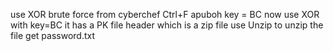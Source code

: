 use XOR brute force from cyberchef
Ctrl+F apuboh
key = BC
now use XOR with key=BC
it has a PK file header which is a zip file
use Unzip to unzip the file
get password.txt